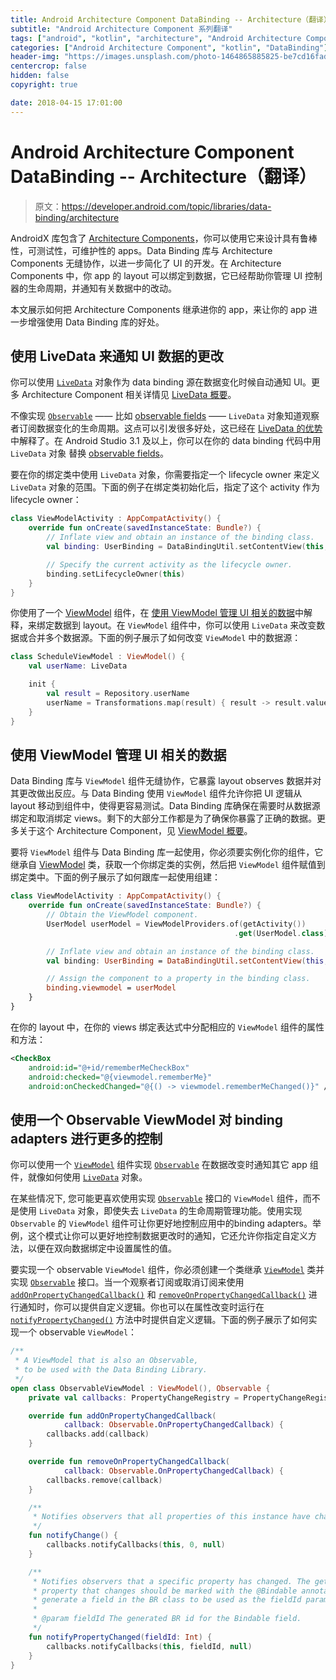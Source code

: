 ```yaml
---
title: Android Architecture Component DataBinding -- Architecture（翻译）
subtitle: "Android Architecture Component 系列翻译"
tags: ["android", "kotlin", "architecture", "Android Architecture Component", "aac", "ViewModel", "LiveData", "DataBinding", "Lifecycles", "翻译"]
categories: ["Android Architecture Component", "kotlin", "DataBinding"]
header-img: "https://images.unsplash.com/photo-1464865885825-be7cd16fad8d?ixlib=rb-0.3.5&ixid=eyJhcHBfaWQiOjEyMDd9&s=996620e5a840fd2d82fc5bb137a1b4f7&auto=format&fit=crop&w=2250&q=80"
centercrop: false
hidden: false
copyright: true

date: 2018-04-15 17:01:00
---
```


# Android Architecture Component DataBinding -- Architecture（翻译）

> 原文：<https://developer.android.com/topic/libraries/data-binding/architecture>

AndroidX 库包含了 [Architecture Components](https://developer.android.com/topic/libraries/architecture/index.html)，你可以使用它来设计具有鲁棒性，可测试性，可维护性的 apps。Data Binding 库与 Architecture Components 无缝协作，以进一步简化了 UI 的开发。在 Architecture Components 中，你 app 的 layout 可以绑定到数据，它已经帮助你管理 UI 控制器的生命周期，并通知有关数据中的改动。

本文展示如何把 Architecture Components 继承进你的 app，来让你的 app 进一步增强使用 Data Binding 库的好处。

## 使用 LiveData 来通知 UI 数据的更改

你可以使用 [`LiveData`](https://developer.android.com/reference/android/arch/lifecycle/LiveData) 对象作为 data binding 源在数据变化时候自动通知 UI。更多 Architecture Component 相关详情见 [LiveData 概要](https://developer.android.com/topic/libraries/architecture/livedata)。

不像实现 [`Observable`](https://developer.android.com/reference/android/databinding/Observable.html) —— 比如 [ observable fields]() —— `LiveData` 对象知道观察者订阅数据变化的生命周期。这点可以引发很多好处，这已经在 [LiveData 的优势](https://developer.android.com/topic/libraries/architecture/livedata.html#the_advantages_of_using_livedata) 中解释了。在 Android Studio 3.1 及以上，你可以在你的 data binding 代码中用 `LiveData` 对象 替换 [observable fields](https://developer.android.com/topic/libraries/data-binding/observability.html#observable_fields)。

要在你的绑定类中使用 `LiveData` 对象，你需要指定一个 lifecycle owner 来定义 `LiveData` 对象的范围。下面的例子在绑定类初始化后，指定了这个 activity 作为 lifecycle owner：

```kotlin
class ViewModelActivity : AppCompatActivity() {
    override fun onCreate(savedInstanceState: Bundle?) {
        // Inflate view and obtain an instance of the binding class.
        val binding: UserBinding = DataBindingUtil.setContentView(this, R.layout.user)

        // Specify the current activity as the lifecycle owner.
        binding.setLifecycleOwner(this)
    }
}
```

你使用了一个 [ViewModel](https://developer.android.com/reference/android/arch/lifecycle/ViewModel) 组件，在 [使用 ViewModel 管理 UI 相关的数据](https://developer.android.com/topic/libraries/data-binding/architecture#viewmodel)中解释，来绑定数据到 layout。在 `ViewModel` 组件中，你可以使用 `LiveData` 来改变数据或合并多个数据源。下面的例子展示了如何改变 `ViewModel` 中的数据源：

```kotlin
class ScheduleViewModel : ViewModel() {
    val userName: LiveData

    init {
        val result = Repository.userName
        userName = Transformations.map(result) { result -> result.value }
    }
}
```

## 使用 ViewModel 管理 UI 相关的数据

Data Binding 库与 `ViewModel` 组件无缝协作，它暴露 layout observes 数据并对其更改做出反应。与 Data Binding 使用 `ViewModel` 组件允许你把 UI 逻辑从 layout 移动到组件中，使得更容易测试。Data Binding 库确保在需要时从数据源绑定和取消绑定 views。剩下的大部分工作都是为了确保你暴露了正确的数据。更多关于这个 Architecture Component，见 [ViewModel 概要](https://developer.android.com/topic/libraries/architecture/viewmodel.html)。

要将 `ViewModel` 组件与 Data Binding 库一起使用，你必须要实例化你的组件，它继承自 [ViewModel](https://developer.android.com/reference/android/arch/lifecycle/ViewModel.html) 类，获取一个你绑定类的实例，然后把 `ViewModel` 组件赋值到绑定类中。下面的例子展示了如何跟库一起使用组建：

```kotlin
class ViewModelActivity : AppCompatActivity() {
    override fun onCreate(savedInstanceState: Bundle?) {
        // Obtain the ViewModel component.
        UserModel userModel = ViewModelProviders.of(getActivity())
                                                  .get(UserModel.class)

        // Inflate view and obtain an instance of the binding class.
        val binding: UserBinding = DataBindingUtil.setContentView(this, R.layout.user)

        // Assign the component to a property in the binding class.
        binding.viewmodel = userModel
    }
}
```

在你的 layout 中，在你的 views 绑定表达式中分配相应的 `ViewModel` 组件的属性和方法：

```xml
<CheckBox
    android:id="@+id/rememberMeCheckBox"
    android:checked="@{viewmodel.rememberMe}"
    android:onCheckedChanged="@{() -> viewmodel.rememberMeChanged()}" />
```

## 使用一个 Observable ViewModel 对 binding adapters 进行更多的控制

你可以使用一个 [`ViewModel`](https://developer.android.com/reference/android/arch/lifecycle/ViewModel.html) 组件实现 [`Observable`](https://developer.android.com/reference/android/databinding/Observable.html) 在数据改变时通知其它 app 组件，就像如何使用 [`LiveData`](https://developer.android.com/reference/android/arch/lifecycle/LiveData) 对象。

在某些情况下, 您可能更喜欢使用实现 [`Observable`](https://developer.android.com/reference/android/databinding/Observable.html) 接口的 `ViewModel` 组件，而不是使用 `LiveData` 对象，即使失去 `LiveData` 的生命周期管理功能。使用实现 `Observable` 的 `ViewModel` 组件可让你更好地控制应用中的binding adapters。举例，这个模式让你可以更好地控制数据更改时的通知，它还允许你指定自定义方法，以便在双向数据绑定中设置属性的值。

要实现一个 observable `ViewModel` 组件，你必须创建一个类继承 [`ViewModel`](https://developer.android.com/reference/android/arch/lifecycle/ViewModel.html) 类并实现 [`Observable`](https://developer.android.com/reference/android/databinding/Observable.html) 接口。当一个观察者订阅或取消订阅来使用 [`addOnPropertyChangedCallback()`](https://developer.android.com/reference/android/databinding/Observable.html#addOnPropertyChangedCallback(android.databinding.Observable.OnPropertyChangedCallback)) 和 [`removeOnPropertyChangedCallback()`](https://developer.android.com/reference/android/databinding/Observable.html#removeOnPropertyChangedCallback(android.databinding.Observable.OnPropertyChangedCallback)) 进行通知时，你可以提供自定义逻辑。你也可以在属性改变时运行在 [`notifyPropertyChanged()`](https://developer.android.com/reference/android/databinding/BaseObservable.html#notifyPropertyChanged(int)) 方法中时提供自定义逻辑。下面的例子展示了如何实现一个 observable `ViewModel`：

```kotlin
/**
 * A ViewModel that is also an Observable,
 * to be used with the Data Binding Library.
 */
open class ObservableViewModel : ViewModel(), Observable {
    private val callbacks: PropertyChangeRegistry = PropertyChangeRegistry()

    override fun addOnPropertyChangedCallback(
            callback: Observable.OnPropertyChangedCallback) {
        callbacks.add(callback)
    }

    override fun removeOnPropertyChangedCallback(
            callback: Observable.OnPropertyChangedCallback) {
        callbacks.remove(callback)
    }

    /**
     * Notifies observers that all properties of this instance have changed.
     */
    fun notifyChange() {
        callbacks.notifyCallbacks(this, 0, null)
    }

    /**
     * Notifies observers that a specific property has changed. The getter for the
     * property that changes should be marked with the @Bindable annotation to
     * generate a field in the BR class to be used as the fieldId parameter.
     *
     * @param fieldId The generated BR id for the Bindable field.
     */
    fun notifyPropertyChanged(fieldId: Int) {
        callbacks.notifyCallbacks(this, fieldId, null)
    }
}
```




